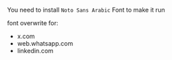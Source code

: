 You need to install `Noto Sans Arabic` Font to make it run


font overwrite for:
- x.com
- web.whatsapp.com
- linkedin.com
